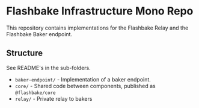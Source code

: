 # Flashbake Infrastructure Mono Repo

This repository contains implementations for the Flashbake Relay and the Flashbake Baker endpoint.

## Structure

See README's in the sub-folders.

- `baker-endpoint/` - Implementation of a baker endpoint.
- `core/` - Shared code between components, published as `@flashbake/core`
- `relay/` - Private relay to bakers
